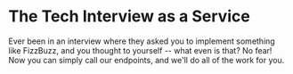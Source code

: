 # The Tech Interview as a Service

Ever been in an interview where they asked you to implement something like FizzBuzz, and you thought to yourself -- what even is that? No fear! Now you can simply call our endpoints, and we'll do all of the work for you.
